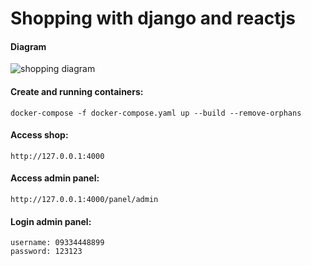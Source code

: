 # Shopping with django and reactjs

#### Diagram
![shopping diagram](https://github.com/omides248/shopping/blob/master/shopping.png?raw=true)

#### Create and running containers:
```
docker-compose -f docker-compose.yaml up --build --remove-orphans
```

#### Access shop:
```
http://127.0.0.1:4000
```

#### Access admin panel:
```
http://127.0.0.1:4000/panel/admin
```

#### Login admin panel:
```
username: 09334448899
password: 123123
```